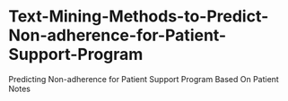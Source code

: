 # Text-Mining-Methods-to-Predict-Non-adherence-for-Patient-Support-Program
Predicting Non-adherence for Patient Support Program Based On Patient Notes
